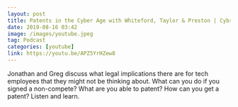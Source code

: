 ```yaml
---
layout: post
title: Patents in the Cyber Age with Whiteford, Taylor & Preston | Cybrary | BlackHat 2019
date: 2019-08-16 03:42
image: /images/youtube.jpeg
tag: Podcast
categories: [youtube]
link: https://youtu.be/APZ5YrHZew8
---
```

Jonathan and Greg discuss what legal implications there are for tech employees that they might not be thinking about. What can you do if you signed a non-compete? What are you able to patent? How can you get a patent? Listen and learn.
